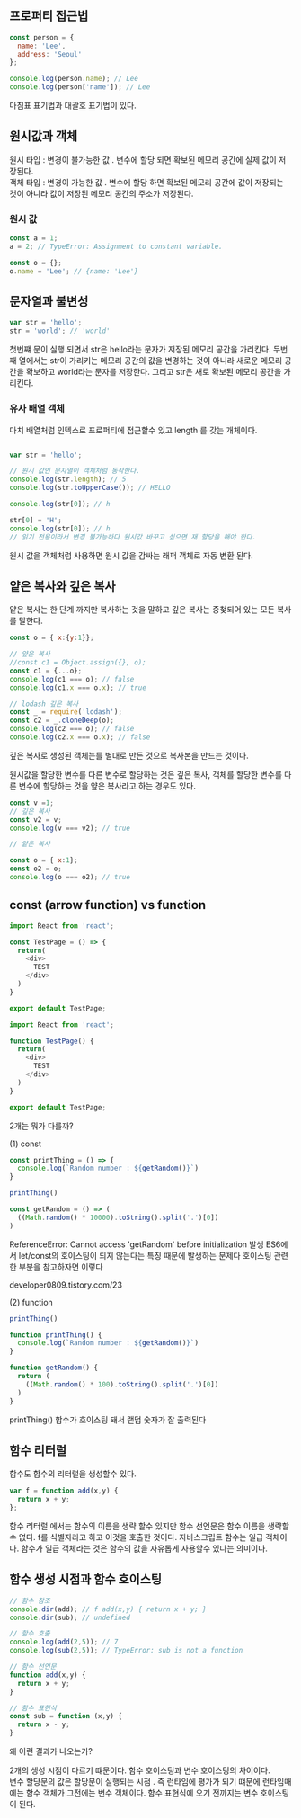 ## 프로퍼티 접근법

~~~javascript
const person = {
  name: 'Lee',
  address: 'Seoul'
};

console.log(person.name); // Lee
console.log(person['name']); // Lee
~~~
마침표 표기법과 대괄호 표기법이 있다.  

## 원시값과 객체
원시 타입 : 변경이 불가능한 값 . 변수에 할당 되면 확보된 메모리 공간에 실제 값이 저장된다.    
객체 타입 : 변경이 가능한 값 . 변수에 할당 하면 확보된 메모리 공간에 값이 저장되는 것이 아니라 값이 저장된 메모리 공간의 주소가 저장된다.  

### 원시 값  
~~~javascript
const a = 1;
a = 2; // TypeError: Assignment to constant variable.

const o = {};
o.name = 'Lee'; // {name: 'Lee'}
~~~

## 문자열과 불변성
~~~javascript
var str = 'hello';
str = 'world'; // 'world'
~~~

첫번쨰 문이 실행 되면서 str은 hello라는 문자가 저장된 메모리 공간을 가리킨다. 두번째 열에서는 str이 가리키는 메모리 공간의 값을 변경하는 것이 아니라 새로운 메모리 공간을 확보하고 world라는 문자를 저장한다. 그리고 str은 새로 확보된 메모리 공간을 가리킨다.  

### 유사 배열 객체
마치 배열처럼 인텍스로 프로퍼티에 접근할수 있고 length 를 갖는 개체이다.
~~~javascript

var str = 'hello';

// 원시 값인 문자열이 객체처럼 동작한다.
console.log(str.length); // 5
console.log(str.toUpperCase()); // HELLO

console.log(str[0]); // h

str[0] = 'H';
console.log(str[0]); // h
// 읽기 전용이라서 변경 불가능하다 원시값 바꾸고 싶으면 재 할당을 해야 한다.
~~~
원시 값을 객체처럼 사용하면 원시 값을 감싸는 래퍼 객체로 자동 변환 된다.

## 얕은 복사와 깊은 복사
얕은 복사는 한 단계 까지만 복사하는 것을 말하고 깊은 복사는 중첮되어 있는 모든 복사를 말한다.
~~~javascript
const o = { x:{y:1}};

// 얖은 복사
//const c1 = Object.assign({}, o);
const c1 = {...o};
console.log(c1 === o); // false
console.log(c1.x === o.x); // true

// lodash 깊은 복사
const _ = require('lodash');
const c2 = _.cloneDeep(o);
console.log(c2 === o); // false
console.log(c2.x === o.x); // false
~~~
깊은 복사로 생성된 객체는를 별대로 만든 것으로 복사본을 만드는 것이다.  

원시값을 할당한 변수를 다른 변수로 할당하는 것은 깊은 복사, 객체를 할당한 변수를 다른 변수에 할당하는 것을 얖은 복사라고 하는 경우도 있다.  

~~~javascript
const v =1;
// 깊은 복사
const v2 = v;
console.log(v === v2); // true

// 얕은 복사

const o = { x:1};
const o2 = o;
console.log(o === o2); // true
~~~


## const (arrow function)  vs function
~~~javascript
import React from 'react';

const TestPage = () => {
  return(
    <div>
      TEST
    </div>
  )
}

export default TestPage;
~~~

~~~javascript
import React from 'react';

function TestPage() {
  return(
    <div>
      TEST
    </div>
  )
}

export default TestPage;
~~~

2개는 뭐가 다를까?

(1) const 
~~~javascript
const printThing = () => {
  console.log(`Random number : ${getRandom()}`)
}

printThing()

const getRandom = () => (
  ((Math.random() * 10000).toString().split('.')[0])
)
~~~
ReferenceError: Cannot access 'getRandom' before initialization 발생
ES6에서 let/const의 호이스팅이 되지 않는다는 특징 때문에 발생하는 문제다
호이스팅 관련한 부분을 참고하자면 이렇다

developer0809.tistory.com/23


(2) function
~~~javascript
printThing()

function printThing() {
  console.log(`Random number : ${getRandom()}`)
}

function getRandom() {
  return (
    ((Math.random() * 100).toString().split('.')[0])
  )
}
~~~
printThing() 함수가 호이스팅 돼서 랜덤 숫자가 잘 출력된다

## 함수 리터럴
함수도 함수의 리터럴을 생성할수 있다.

~~~javascript
var f = function add(x,y) {
  return x + y;
};
~~~
함수 리터럴 에서는 함수의 이름을 생략 할수 있지만 함수 선언문은 함수 이름을 생략할 수 없다.
f를 식별자라고 하고 이것을 호출한 것이다.
자바스크립트 함수는 일급 객체이다. 함수가 일급 객체라는 것은 함수의 값을 자유롭게 사용할수 있다는 의미이다.  

## 함수 생성 시점과 함수 호이스팅

~~~javascript
// 함수 참조
console.dir(add); // f add(x,y) { return x + y; }
console.dir(sub); // undefined

// 함수 호출
console.log(add(2,5)); // 7
console.log(sub(2,5)); // TypeError: sub is not a function

// 함수 선언문
function add(x,y) {
  return x + y;
}

// 함수 표현식
const sub = function (x,y) {
  return x - y;
}

~~~

왜 이런 결과가 나오는가?  

2개의 생성 시점이 다르기 떄문이다. 함수 호이스팅과 변수 호이스팅의 차이이다.  
변수 할당문의 값은 할당문이 실행되는 시점 . 즉 런타임에 평가가 되기 떄문에 런타임때에는 함수 객체가 그전에는 변수 객체이다.  함수 표현식에 오기 전까지는 변수 호이스팅이 된다.    

